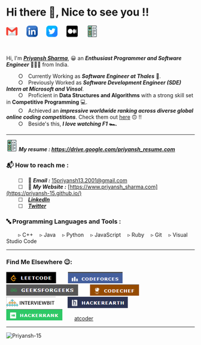 <h1> Hi there 👋, Nice to see you !!</h1>

<p align="left">
 <a href="mailto:15priyansh13.2001@gmail.com" target="_blank"><img height="30" src="Resources/Images/SocialLinks/gmail.png?raw=true"></a>&nbsp;&nbsp;&nbsp;&nbsp;&nbsp;
 <a href="https://www.linkedin.com/in/priyansh-sharma-bb4095216/" target="_blank"><img height="30" src="Resources/Images/SocialLinks/linkedin.png?raw=true"></a>&nbsp;&nbsp;&nbsp;&nbsp;&nbsp;
 <a href="https://twitter.com/Priyansh_1015" target="_blank"><img height="30" src="Resources/Images/SocialLinks/twitter.png?raw=true"></a>&nbsp;&nbsp;&nbsp;&nbsp;&nbsp;
 <a href="https://priyansh15.medium.com/" target="_blank"><img height="30" src="Resources/Images/SocialLinks/medium.png?raw=true"></a>&nbsp;&nbsp;&nbsp;&nbsp;&nbsp;
 <a href="https://drive.google.com/file/d/1eQ1Kpk4iCxpiRDX51FEXSFa7egDshbyl/view" target="_blank"><img height="30" src="Resources/Images/SocialLinks/cv.png?raw=true"></a>&nbsp;&nbsp;&nbsp;&nbsp;&nbsp;
</p>

<br>

Hi, I'm ***[Priyansh Sharma](https://priyansh-15.github.io/)***, 😀 an ***Enthusiast Programmer and Software Engineer*** 👨🏻‍💻 from India.

 &emsp;&emsp; ○&emsp;Currently Working as ***Software Engineer at Thales*** 🏢.<br>
 &emsp;&emsp; ○&emsp;Previously Worked as ***Software Development Engineer (SDE) Intern at Microsoft and Vinsol***.<br>
 &emsp;&emsp; ○&emsp;Proficient in **Data Structures and Algorithms** with a strong skill set in **Competitive Programming** 💻.<br>
 &emsp;&emsp; ○&emsp;Achieved an ***impressive worldwide ranking across diverse global online coding competitions***. Check them out [here](https://linktr.ee/priyansh_achievement_and_certi)  🙃 !!<br>
 &emsp;&emsp; ○&emsp;Beside's this, ***I love watching F1 🏎️.***<br>

<hr>

***<img height="30" src="Resources/Images/SocialLinks/cv.png?raw=true"> My resume : <a href="https://drive.google.com/file/d/1eQ1Kpk4iCxpiRDX51FEXSFa7egDshbyl/view" target="_blank">https://drive.google.com/priyansh_resume.com</a>***
<br>
 <h3>📬 How to reach me :</h3>
 
   &emsp;&emsp; ☐&emsp;📧 ***Email :*** <a href="mailto:15priyansh13.2001@gmail.com" target="_blank"> 15priyansh13.2001@gmail.com</a><br>
   &emsp;&emsp; ☐&emsp;🔗 ***My Website :*** [https://www.priyansh_sharma.com](https://priyansh-15.github.io/)<br>
   &emsp;&emsp; ☐&emsp;[***LinkedIn***](https://www.linkedin.com/in/priyansh-sharma-bb4095216/)<br>
   &emsp;&emsp; ☐&emsp;[***Twitter***](https://twitter.com/Priyansh_1015) 
<br>

<h3>🔤 Programming Languages and Tools : </h3>
   &emsp;&emsp; ▹&nbsp;C++&emsp; ▹&nbsp;Java&emsp; ▹&nbsp;Python&emsp; ▹&nbsp;JavaScript&emsp; ▹&nbsp;Ruby&emsp; ▹&nbsp;Git&emsp; ▹&nbsp;Visual Studio Code
<br>
<hr>

<h3>Find Me Elsewhere 😉:</h3>
<a href="https://leetcode.com/Priyansh_15/" target="_blank"><img height="30" src="Resources/Images/CodingProfiles/leetcode.png?raw=true"></a>&emsp;&emsp;
<a href="https://codeforces.com/profile/Priyansh.15" target="_blank"><img height="30" src="Resources/Images/CodingProfiles/codeforces.png?raw=true"></a>&emsp;&emsp;
<a href="https://auth.geeksforgeeks.org/user/spidey15priyansh" target="_blank"><img height="30" src="Resources/Images/CodingProfiles/geeksforgeeks.png?raw=true"></a>&emsp;&emsp;
<a href="https://www.codechef.com/users/spidy_ps15" target="_blank"><img height="30" src="Resources/Images/CodingProfiles/codechef.png?raw=true"></a>&emsp;&emsp;
<a href="https://www.interviewbit.com/profile/priyansh-sharma_596" target="_blank"><img height="30" src="Resources/Images/CodingProfiles/interviewbit.png?raw=true"></a>&emsp;&emsp;
<a href="https://www.hackerearth.com/@15priyansh13.2001" target="_blank"><img height="30" src="Resources/Images/CodingProfiles/hackerearth.png?raw=true"></a>&emsp;&emsp;
<a href="https://www.hackerrank.com/15priyansh13_201?hr_r=1" target="_blank"><img height="30" src="Resources/Images/CodingProfiles/hackerrank.png?raw=true"></a>&emsp;&emsp;
<a href="https://atcoder.jp/users/Priyansh15" target="_blank">atcoder</a>&emsp;&emsp;



<hr>
 <p align="left"> <img src="https://komarev.com/ghpvc/?username=Priyansh-15" alt="Priyansh-15" /> </p>
